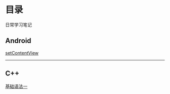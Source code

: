 # 目录
日常学习笔记

## Android
[setContentView](https://github.com/PoetGcc/Daily-Notes/blob/master/Note/setContentView.md)

***

## C++

[基础语法一](https://github.com/PoetGcc/Daily-Notes/blob/master/Note/CPP.md)
